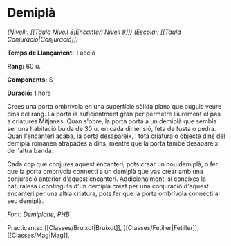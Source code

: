 # Demiplà

*(Nivell:: [[Taula Nivell 8|Encanteri Nivell 8]]) (Escola:: [[Taula Conjuració|Conjuració]])*

**Temps de Llançament:** 1 acció

**Rang:** 60 u.

**Components:** S

**Duració:** 1 hora

Crees una porta ombrívola en una superfície sòlida plana que puguis veure dins del rang. La porta is suficientment gran per permetre lliurement el pas a criatures Mitjanes. Quan s'obre, la porta porta a un demiplà que sembla ser una habitació buida de 30 u. en cada dimensió, feta de fusta o pedra. Quan l'encanteri acaba, la porta desapareix, i tota criatura o objecte dins del demiplà romanen atrapades a dins, mentre que la porta també desapareix de l'altra banda.

Cada cop que conjures aquest encanteri, pots crear un nou demiplà, o fer que la porta ombrívola connecti a un demiplà que vas crear amb una conjuració anterior d'aquest encanteri. Addicionalment, si coneixes la naturalesa i continguts d'un demiplà creat per una conjuració d'aquest encanteri per una altra criatura, pots fer que la porta ombrívola connecti al seu demiplà.


*Font: Demiplane, PHB*



Practicants:: [[Classes/Bruixot|Bruixot]], [[Classes/Fetiller|Fetiller]], [[Classes/Mag|Mag]],